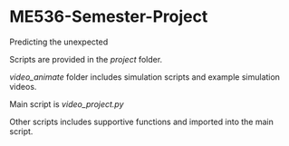 # ME536-Semester-Project

Predicting the unexpected

Scripts are provided in the *project* folder.

*video_animate* folder includes simulation scripts and example simulation videos.

Main script is *video_project.py*

Other scripts includes supportive functions and imported into the main script.
